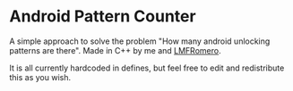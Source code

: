 # Android Pattern Counter

A simple approach to solve the problem "How many android unlocking patterns are there".
Made in C++ by me and [LMFRomero](https://github.com/LMFRomero).

It is all currently hardcoded in defines, but feel free to edit and redistribute this as you wish.
